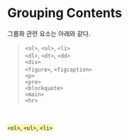 # Grouping Contents

그룹화 관련 요소는 아래와 같다.

> `<ol>`, `<ul>`, `<li>`  
> `<dl>`, `<dt>`, `<dd>`  
> `<div>`  
> `<figure>`, `<figcaption>`  
> `<p>`  
> `<pre>`  
> `<blockquote>`  
> `<main>`  
> `<hr>`

<br>

<span style="background-color: #fff5b1">`<ol>`, `<ul>`, `<li>`</span>
